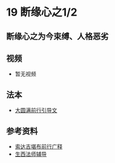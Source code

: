 # 19 断缘心之1/2 

## 断缘心之为今束缚、人格恶劣

## 视频

- 暂无视频

## 法本
- [大圆满前行引导文](/books/dymqx#p128)

## 参考资料

- [索达吉堪布前行广释](/refs/qxgs/qxgs-03xm#1为今束缚)
- [生西法师辅导](/refs/qxgs/fudao/qxgsfd-03xm#p1411)